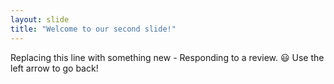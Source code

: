```yaml
---
layout: slide
title: "Welcome to our second slide!"
---
```

Replacing this line with something new - Responding to a review. :smiley:
Use the left arrow to go back!
